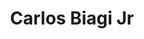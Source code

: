 ---
authors:
- admin
email: "cbiagijr@gmail.com"
organizations:
- name: PhD Researcher Assistant at Universität zu Köln in Department of Translational Genomics
  url: "https://www.translational-genomics.uni-koeln.de/"
- name: PhD Student at Ribeirão Preto Medical School - University of São Paulo;
  url: "https://www.fmrp.usp.br/en/"

role: PhD Student
social:
- icon: envelope
  icon_pack: fas
  link: mailto:cbiagijr@gmail.com
- icon: twitter
  icon_pack: fab
  link: https://twitter.com/cbiagii
- icon: orcid
  icon_pack: ai
  link: https://orcid.org/0000-0003-0700-3135
- icon: linkedin
  icon_pack: fab
  link: https://www.linkedin.com/in/carlos-biagi-jr-50907076/
- icon: google-scholar
  icon_pack: ai
  link: https://scholar.google.co.uk/citations?user=Ed-jajoAAAAJ&hl=en
- icon: github
  icon_pack: fab
  link: https://github.com/cbiagii
superuser: true
title: Carlos Biagi Jr
user_groups:
- Meet the Authors
---